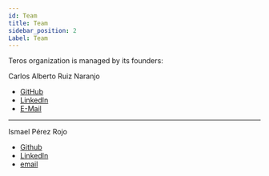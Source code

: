 ```yaml
---
id: Team
title: Team
sidebar_position: 2
Label: Team
---
```

Teros organization is managed by its founders:

Carlos Alberto Ruiz Naranjo 
 * [GitHub](https://github.com/qarlosalberto)
 * [LinkedIn](https://www.linkedin.com/in/carlos-alberto-ruiz-fpga)
 * [E-Mail](mailto:carlosruiznaranjo@gmail.com)
---------
Ismael Pérez Rojo
 + [Github](https://github.com/smgl9)
 + [LinkedIn](https://www.linkedin.com/in/ispero)
 + [email](mailto:ismaelprojo@gmail.com) 